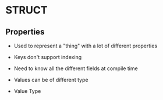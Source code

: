 # STRUCT

## Properties

- Used to represent a "thing" with a lot of different properties

- Keys don't support indexing

- Need to know all the different fields at compile time

- Values can be of different type

- Value Type
